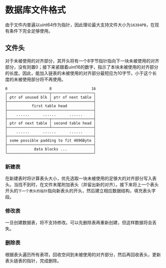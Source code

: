 # 数据库文件格式
由于文件内普遍以uint64作为指针，因此理论最大支持文件大小为`16384PB`，在现有条件下完全足够使用。
## 文件头
对于未被使用的对齐部分，其开头将有一个8字节指针指向下一块未被使用的对齐部分，没有则置0；接下来紧跟着uint16的数字，指示了本块未被使用的对齐部分的长度。因此，能加入链表的未被使用的对齐部分最短应为10字节，小于这个长度的未被使用部分将不再使用。
```
0                   8                  16
┌───────────────────┬───────────────────┐
│ ptr of unused blk │ ptr of next table │
├───────────────────┴───────────────────┤
│           first table head            │
├───────────────────────────────────────┤
│    ......      ......      ......     │
├───────────────────┬───────────────────┤
│ ptr of next table │ second table head │
├───────────────────┴───────────────────┤
│    ......      ......      ......     │
├───────────────────────────────────────┤
│ some possible padding to fit 4096Byte │
├───────────────────────────────────────┤
│            data blocks ...            │
└───────────────────────────────────────┘
```
### 新建表
在新建表时将计算表头大小，优先选取一块未被使用的足够大的对齐部分写入表头。当找不到时，在文件末尾附加表头（并留出新的对齐）。接下来将上一个表头开头的`下一个表头的指针`指向新表头的开头，然后建立相应数据结构，填充表头字段。
### 修改表
一旦创建数据表，将不支持修改。可以先删除表再重新创建，但这样数据将会丢失。
### 删除表
根据表头遍历所有表项，回收空间到未被使用的对齐部分，然后再回收表头，更新表头链表的指针，完成删除。